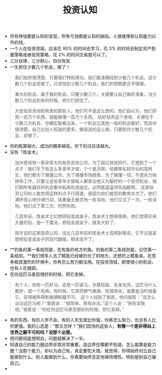 ﻿---
layout:		post
category:	"other"
title:		"投资认知"
tags:		[]
---



- 所有挣钱都是认知的变现，所有亏钱都是认知的缺陷。人很难挣到认知能力以外的钱。
- 一个人在投资领域，应该花 95% 的时间去学习，花 3% 的时间去制定资产配置策略或者投资策略，花 2% 的时间交易就可以了。
- 三分自律，三分耐心，四分改良
- 一生抓住少数几个机会，够了！

> 我们始终很清楚，只要我们特别用功，我们能准确找到少数几个机会。这少数几个机会足够了。只求找到少数几个机会，我们的预期更合乎情理。
>
> 重大的机会、属于我的机会，只要少数几个，关键要让自己做好准备，当少数几个机会到来的时候，把它们抓住了。
>
> 大型投资咨询机构里的那些人，他们可不是这么想的。他们自以为，他们研究一百万个东西，就能搞懂一百万个东西。
> 玩好投资这个游戏，关键在于少数几次机会，你确实能看出来，一个机会比其他一般的机会都好，而且你很清楚，自己比别人知道的更多。像我说的这么做，只要抓住少数几个机会，足够了。

- 你的胜算越大、成功的概率越高，你下的注应该越大。
- 没有「炼金术」

> 加州曾经有一家非常大的投资咨询公司，为了超过其他同行，它想到了一个点子：我们手下有这么多青年才俊，个个是沃顿、哈佛等名校毕业的高材生，他们都为了搞懂公司、为了搞懂市场趋势、为了搞懂一切，不遗余力地拼命工作，只要让这些青年才俊每人都拿出他认为最好的一个投资机会，我们把所有最好的机会集中起来形成组合，必然能遥遥领先指数啊。
> 这家投资公司的人能觉得这样的点子行得通，是因为他们接受的教育太次了。他们满怀信心地付诸行动，结果毫无悬念地一败涂地。他们又试了一次，一败涂地。他们试了第三次，仍然失败。
>
> 几百年前，炼金术士幻想把铅变成金子。炼金术士想得很美，他们觉得买来大量的铅，施一下魔法，把铅变成金子，就发大财了。
>
> 刚才说的这家投资公司，没比几百年前的炼金术士高明到哪去，它不过是妄想把铅变成金子的现代翻版，根本成不了。

- **钓鱼的第一条规则是，在有鱼的地方钓鱼。钓鱼的第二条规则是，记住第一条规则。**我们很多人去了鳕鱼已经被钓光了的地方，还想钓上鳕鱼来。在竞争极其激烈的环境中，你再怎么努力都没用。在投资领域，即使很小的机会，也有人在跟踪。
- 在你这匹马表现很好的时候，把它卖掉。

> 有个人，他有一匹好马。这是一匹骏马，步履轻盈、毛发光亮。这匹马什么都好，就一个毛病。有时候，它突然脾气暴躁、性情顽劣，谁要是当时骑着它，非得被摔得断胳膊断腿不可。
> 这个人找到了兽医，他问兽医：“该怎么治治这匹马呢？”兽医说：“很简单，我有办法。”这个人说：“快告诉我吧。”兽医说：“你在你这匹马表现很好的时候，把它卖掉。”

- 有的东西，有的人学不会。有的人天生就比你强，你再怎么努力，也总有人比你更强。我的心态是：“那又怎样？”我们现场的这些人，**有哪一个是非得站上世界之巅不可的吗？没那个必要。**
- 把问题彻底想明白，问题就解决了一半。
- 知道自己的能力圈边界非常非常重要。连边界在哪都不知道，怎么能算是能力圈？没那个能力，却以为自己有，肯定要犯大错。我觉得，你得始终对比自己能做到什么、别人能做到什么，你需要始终坚定地保持理性，特别是别自己骗自己。
- 

